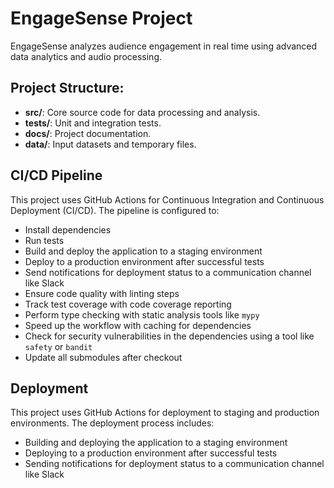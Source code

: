 # EngageSense Project

EngageSense analyzes audience engagement in real time using advanced data analytics and audio processing.

## Project Structure:
- **src/**: Core source code for data processing and analysis.
- **tests/**: Unit and integration tests.
- **docs/**: Project documentation.
- **data/**: Input datasets and temporary files.

## CI/CD Pipeline
This project uses GitHub Actions for Continuous Integration and Continuous Deployment (CI/CD). The pipeline is configured to:
- Install dependencies
- Run tests
- Build and deploy the application to a staging environment
- Deploy to a production environment after successful tests
- Send notifications for deployment status to a communication channel like Slack
- Ensure code quality with linting steps
- Track test coverage with code coverage reporting
- Perform type checking with static analysis tools like `mypy`
- Speed up the workflow with caching for dependencies
- Check for security vulnerabilities in the dependencies using a tool like `safety` or `bandit`
- Update all submodules after checkout

## Deployment
This project uses GitHub Actions for deployment to staging and production environments. The deployment process includes:
- Building and deploying the application to a staging environment
- Deploying to a production environment after successful tests
- Sending notifications for deployment status to a communication channel like Slack
